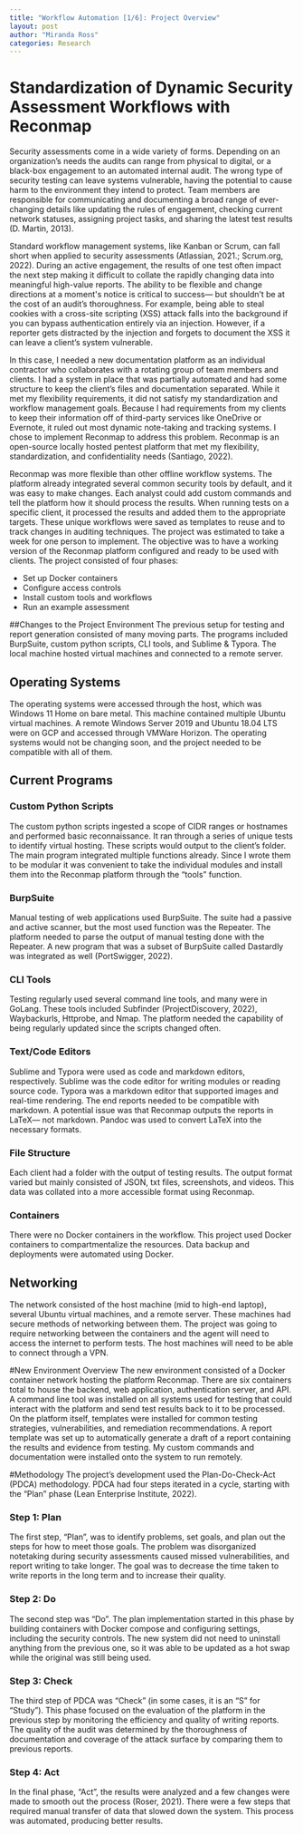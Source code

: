```yaml
---
title: "Workflow Automation [1/6]: Project Overview"
layout: post
author: "Miranda Ross"
categories: Research
---
```

Standardization of Dynamic Security Assessment Workflows with Reconmap
=======================================================================================

Security assessments come in a wide variety of forms. Depending on an organization’s needs the audits can range from physical to digital, or a black-box engagement to an automated internal audit. The wrong type of security testing can leave systems vulnerable, having the potential to cause harm to the environment they intend to protect.  Team members are responsible for communicating and documenting a broad range of ever-changing details like updating the rules of engagement, checking current network statuses, assigning project tasks, and sharing the latest test results (D. Martin, 2013).

Standard workflow management systems, like Kanban or Scrum, can fall short when applied to security assessments (Atlassian, 2021.; Scrum.org, 2022). During an active engagement, the results of one test often impact the next step making it difficult to collate the rapidly changing data into meaningful high-value reports. The ability to be flexible and change directions at a moment's notice is critical to success— but shouldn’t be at the cost of an audit’s thoroughness. For example, being able to steal cookies with a cross-site scripting (XSS) attack falls into the background if you can bypass authentication entirely via an injection. However, if a reporter gets distracted by the injection and forgets to document the XSS it can leave a client’s system vulnerable.

In this case, I needed a new documentation platform as an individual contractor who collaborates with a rotating group of team members and clients. I had a system in place that was partially automated and had some structure to keep the client’s files and documentation separated. While it met my flexibility requirements, it did not satisfy my standardization and workflow management goals. Because I had requirements from my clients to keep their information off of third-party services like OneDrive or Evernote, it ruled out most dynamic note-taking and tracking systems. I chose to implement Reconmap to address this problem. Reconmap is an open-source locally hosted pentest platform that met my flexibility, standardization, and confidentiality needs (Santiago, 2022).

Reconmap was more flexible than other offline workflow systems. The platform already integrated several common security tools by default, and it was easy to make changes. Each analyst could add custom commands and tell the platform how it should process the results. When running tests on a specific client, it processed the results and added them to the appropriate targets. These unique workflows were saved as templates to reuse and to track changes in auditing techniques.
The project was estimated to take a week for one person to implement. The objective was to have a working version of the Reconmap platform configured and ready to be used with clients. The project consisted of four phases: 
- Set up Docker containers
- Configure access controls
- Install custom tools and workflows
- Run an example assessment

##Changes to the Project Environment
The previous setup for testing and report generation consisted of many moving parts. The programs included BurpSuite, custom python scripts, CLI tools, and Sublime & Typora. The local machine hosted virtual machines and connected to a remote server.

## Operating Systems
The operating systems were accessed through the host, which was Windows 11 Home on bare metal. This machine contained multiple Ubuntu virtual machines. A remote Windows Server 2019 and Ubuntu 18.04 LTS were on GCP and accessed through VMWare Horizon. The operating systems would not be changing soon, and the project needed to be compatible with all of them.

## Current Programs
### Custom Python Scripts
The custom python scripts ingested a scope of CIDR ranges or hostnames and performed basic reconnaissance. It ran through a series of unique tests to identify virtual hosting. These scripts would output to the client’s folder. The main program integrated multiple functions already. Since I wrote them to be modular it was convenient to take the individual modules and install them into the Reconmap platform through the “tools” function.
### BurpSuite
Manual testing of web applications used BurpSuite. The suite had a passive and active scanner, but the most used function was the Repeater. The platform needed to parse the output of manual testing done with the Repeater. A new program that was a subset of BurpSuite called Dastardly was integrated as well (PortSwigger, 2022). 
### CLI Tools
Testing regularly used several command line tools, and many were in GoLang. These tools included Subfinder (ProjectDiscovery, 2022), Waybackurls, Httprobe, and Nmap. The platform needed the capability of being regularly updated since the scripts changed often.
### Text/Code Editors
Sublime and Typora were used as code and markdown editors, respectively. Sublime was the code editor for writing modules or reading source code. Typora was a markdown editor that supported images and real-time rendering. The end reports needed to be compatible with markdown. A potential issue was that Reconmap outputs the reports in LaTeX— not markdown. Pandoc was used to convert LaTeX into the necessary formats.
### File Structure
Each client had a folder with the output of testing results. The output format varied but mainly consisted of JSON, txt files, screenshots, and videos. This data was collated into a more accessible format using Reconmap.
### Containers
There were no Docker containers in the workflow. This project used Docker containers to compartmentalize the resources. Data backup and deployments were automated using Docker. 
## Networking
The network consisted of the host machine (mid to high-end laptop), several Ubuntu virtual machines, and a remote server. These machines had secure methods of networking between them. The project was going to require networking between the containers and the agent will need to access the internet to perform tests. The host machines will need to be able to connect through a VPN. 

#New Environment Overview
The new environment consisted of a Docker container network hosting the platform Reconmap. There are six containers total to house the backend, web application, authentication server, and API. A command line tool was installed on all systems used for testing that could interact with the platform and send test results back to it to be processed.
On the platform itself, templates were installed for common testing strategies, vulnerabilities, and remediation recommendations. A report template was set up to automatically generate a draft of a report containing the results and evidence from testing. My custom commands and documentation were installed onto the system to run remotely.

#Methodology
The project’s development used the Plan-Do-Check-Act (PDCA) methodology. PDCA had four steps iterated in a cycle, starting with the “Plan” phase (Lean Enterprise Institute, 2022).
### Step 1: Plan
The first step, “Plan”, was to identify problems, set goals, and plan out the steps for how to meet those goals. The problem was disorganized notetaking during security assessments caused missed vulnerabilities, and report writing to take longer. The goal was to decrease the time taken to write reports in the long term and to increase their quality.
### Step 2: Do
The second step was “Do”. The plan implementation started in this phase by building containers with Docker compose and configuring settings, including the security controls. The new system did not need to uninstall anything from the previous one, so it was able to be updated as a hot swap while the original was still being used.
### Step 3: Check
The third step of PDCA was “Check” (in some cases, it is an “S” for “Study”). This phase focused on the evaluation of the platform in the previous step by monitoring the efficiency and quality of writing reports. The quality of the audit was determined by the thoroughness of documentation and coverage of the attack surface by comparing them to previous reports.
### Step 4: Act
In the final phase, “Act”, the results were analyzed and a few changes were made to smooth out the process (Roser, 2021). There were a few steps that required manual transfer of data that slowed down the system. This process was automated, producing better results. 
